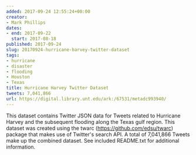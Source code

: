 ```yaml
---
added: 2017-09-24 12:55:24+00:00
creator:
- Mark Phillips
dates:
- end: 2017-09-22
  start: 2017-08-18
published: 2017-09-24
slug: 20170924-hurricane-harvey-twitter-dataset
tags:
- hurricane
- disaster
- flooding
- Houston
- Texas
title: Hurricane Harvey Twitter Dataset
tweets: 7,041,866
url: https://digital.library.unt.edu/ark:/67531/metadc993940/
---
```


This dataset contains Twitter JSON data for Tweets related to Hurricane Harvey and the subsequent flooding along the Texas gulf region. This dataset was created using the twarc (https://github.com/edsu/twarc) package that makes use of Twitter's search API. A total of 7,041,866 Tweets make up the combined dataset. See included README.txt for additional information.

